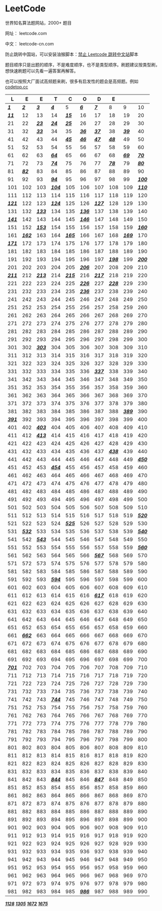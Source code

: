 # LeetCode

世界知名算法题网站，2000+ 题目

网址： leetcode.com

中文： leetcode-cn.com

防止跳转中国站，可以安装油猴脚本：[禁止 Leetcode 跳转中文站](https://greasyfork.org/zh-CN/scripts/408371)脚本

题目顺序只是出题的顺序，不是难度顺序，也不是类型顺序。刷题建议按类型刷，想快速刷题可以先看一遍答案再解答。

也可以按照大厂面试高频题来刷，很多有启发性的题会是高频题。例如 [codetop.cc](https://codetop.cc/home)



|L|E|E|T|C|O|D|E|||
| ---- | ---- | ---- | ---- | ---- | ---- | ---- | ---- | ---- | ---- |
|[***1***](1)|[***2***](2)|[***3***](3)|[***4***](4)|5|[***6***](6)|[***7***](7)|8|9|10|
|[***11***](11)|12|13|14|[***15***](15)|16|17|18|19|20|
|21|22|[***23***](23)|[***24***](24)|[***25***](25)|26|27|28|29|30|
|31|32|[***33***](33)|34|35|[***36***](36)|[***37***](37)|38|[***39***](39)|40|
|41|42|43|44|[***45***](45)|[***46***](46)|[***47***](47)|[***48***](48)|49|50|
|51|52|53|54|55|56|57|58|59|60|
|61|62|63|[***64***](64)|65|66|67|68|[***69***](69)|[***70***](70)|
|71|72|73|[***74***](74)|75|76|77|[***78***](78)|79|[***80***](80)|
|81|[***82***](82)|83|84|85|86|87|88|89|90|
|91|92|93|[***94***](94)|95|96|97|98|99|[***100***](100)|
|101|102|103|[***104***](104)|105|106|107|108|109|[***110***](110)|
|111|112|113|114|115|116|117|118|119|120|
|[***121***](121)|122|123|[***124***](124)|125|126|[***127***](127)|128|129|130|
|131|132|[***133***](133)|134|135|[***136***](136)|137|138|139|140|
|[***141***](141)|142|143|144|145|[***146***](146)|147|148|149|150|
|151|152|[***153***](153)|154|155|156|157|158|159|[***160***](160)|
|161|[***162***](162)|163|164|[***165***](165)|166|167|168|[***169***](169)|170|
|[***171***](171)|172|173|174|175|176|177|178|179|180|
|181|182|183|184|185|186|187|188|189|190|
|191|192|193|194|195|196|197|[***198***](198)|199|[***200***](200)|
|201|202|203|204|205|[***206***](206)|207|208|209|210|
|[***211***](211)|212|[***213***](213)|214|[***215***](215)|216|[***217***](217)|218|219|220|
|221|222|223|224|225|[***226***](226)|227|[***228***](228)|229|230|
|231|232|233|234|235|[***236***](236)|237|238|239|240|
|241|242|243|244|245|246|247|248|249|250|
|251|252|253|254|255|256|257|258|259|260|
|261|262|263|264|265|266|267|268|269|270|
|271|272|273|274|275|276|277|278|279|280|
|281|282|283|284|285|286|287|288|289|290|
|291|292|293|294|295|296|297|298|299|300|
|301|302|[***303***](303)|304|305|306|307|308|309|310|
|311|312|313|314|315|316|317|318|319|320|
|321|322|323|324|325|326|327|328|329|330|
|331|332|333|334|335|336|[***337***](337)|338|339|340|
|341|342|343|344|345|346|347|348|349|350|
|351|352|353|354|355|356|357|358|359|360|
|361|362|363|364|365|366|367|368|369|370|
|371|372|373|374|375|376|377|378|379|380|
|381|382|383|384|385|386|387|388|[***389***](389)|390|
|[***391***](391)|392|393|394|395|396|397|398|399|400|
|401|402|[***403***](403)|404|405|406|407|408|409|410|
|411|412|[***413***](413)|414|415|416|417|418|419|420|
|421|422|423|424|425|426|427|428|429|430|
|431|432|433|434|435|436|437|[***438***](438)|439|440|
|441|442|443|444|445|446|447|448|449|[***450***](450)|
|451|452|453|[***454***](454)|455|456|457|458|459|460|
|461|462|463|464|465|466|467|468|469|470|
|471|472|473|474|475|476|477|478|479|480|
|481|482|483|484|485|486|487|488|489|490|
|491|492|493|494|495|496|497|498|499|500|
|501|502|503|504|505|506|507|508|509|510|
|511|512|513|514|515|516|517|518|519|[***520***](520)|
|521|522|523|524|[***525***](525)|526|527|528|529|530|
|531|[***532***](532)|533|534|535|536|537|538|539|[***540***](540)|
|541|542|[***543***](543)|544|545|546|547|548|549|550|
|551|552|553|554|555|556|557|558|559|[***560***](560)|
|561|562|563|564|565|566|[***567***](567)|568|569|570|
|571|572|573|574|575|576|577|578|579|580|
|581|582|583|584|585|586|587|588|589|590|
|591|592|593|[***594***](594)|595|596|597|598|599|600|
|601|602|603|604|605|606|607|608|609|610|
|611|612|613|614|615|616|[***617***](617)|618|619|620|
|621|622|623|624|625|626|627|628|629|630|
|631|632|633|634|635|636|637|638|639|640|
|641|642|643|644|645|646|647|648|649|650|
|651|652|653|654|655|656|657|658|659|660|
|661|[***662***](662)|663|664|665|666|667|668|669|670|
|671|672|673|674|675|676|677|678|679|680|
|681|682|683|684|685|686|687|688|689|690|
|691|692|693|694|695|696|697|698|699|700|
|[***701***](701)|702|703|704|705|706|707|708|709|710|
|711|712|713|714|715|716|717|718|719|720|
|721|722|723|724|725|726|727|728|729|730|
|731|732|733|734|735|736|737|738|739|740|
|741|742|743|[***744***](744)|745|746|747|748|749|750|
|751|752|753|754|755|756|757|758|759|760|
|761|762|763|764|765|766|767|768|769|770|
|771|772|773|774|775|776|777|778|779|780|
|781|782|783|784|785|786|787|788|789|790|
|791|792|793|794|795|796|797|798|799|800|
|801|802|803|804|805|806|807|808|809|810|
|811|812|813|814|815|816|817|818|819|820|
|821|822|823|824|825|826|827|828|829|830|
|831|832|833|834|835|836|837|838|839|840|
|841|842|843|[***844***](844)|845|846|[***847***](847)|848|849|850|
|851|852|853|854|855|856|857|858|859|860|
|861|862|863|864|865|866|867|868|869|870|
|871|872|873|874|875|876|877|878|879|880|
|881|882|883|884|885|886|887|888|889|890|
|891|892|893|894|895|896|897|898|899|900|
|901|902|903|904|905|906|907|908|909|910|
|911|912|913|914|915|916|917|918|919|920|
|921|922|923|924|925|926|927|928|929|930|
|931|932|933|934|935|936|937|938|939|940|
|941|942|943|944|945|946|947|948|949|950|
|951|952|953|954|955|956|957|958|959|960|
|961|962|963|964|965|966|967|968|969|970|
|971|972|973|974|975|976|977|978|979|980|
|981|982|983|984|985|[***986***](986)|987|988|989|990|

[***1128***](1128) [***1305***](1305) [***1672***](1672) [***1675***](1675) 